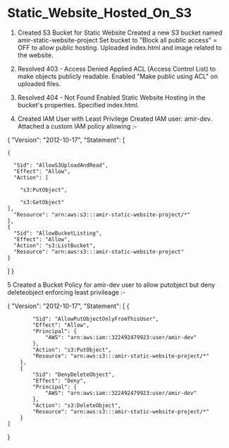 # Static_Website_Hosted_On_S3

1. Created S3 Bucket for Static Website
Created a new S3 bucket named amir-static-website-project
Set bucket to "Block all public access" = OFF to allow public hosting.
Uploaded index.html and image related to the website.

3. Resolved 403 - Access Denied
Applied ACL (Access Control List) to make objects publicly readable.
Enabled "Make public using ACL" on uploaded files.

3. Resolved 404 - Not Found
Enabled Static Website Hosting in the bucket's properties.
Specified index.html.

4. Created IAM User with Least Privilege
Created IAM user: amir-dev.
Attached a custom IAM policy allowing :-

{
  "Version": "2012-10-17",
  "Statement": [
  
    {
    
      "Sid": "AllowS3UploadAndRead",
      "Effect": "Allow",
      "Action": [
      
        "s3:PutObject",
        
        "s3:GetObject"
    ],
      "Resource": "arn:aws:s3:::amir-static-website-project/*"
    },
    {
      "Sid": "AllowBucketListing",
      "Effect": "Allow",
      "Action": "s3:ListBucket",
      "Resource": "arn:aws:s3:::amir-static-website-project"
    }
  ]
}


5 Created a Bucket Policy for amir-dev user to allow putobject but deny deleteobject enforcing least privileage :-

{
    "Version": "2012-10-17",
    "Statement": [
        {
        
            "Sid": "AllowPutObjectOnlyFromThisUser",
            "Effect": "Allow",
            "Principal": {
                "AWS": "arn:aws:iam::322492479923:user/amir-dev"
            },
            "Action": "s3:PutObject",
            "Resource": "arn:aws:s3:::amir-static-website-project/*"
        },
        {
            "Sid": "DenyDeleteObject",
            "Effect": "Deny",
            "Principal": {
                "AWS": "arn:aws:iam::322492479923:user/amir-dev"
            },
            "Action": "s3:DeleteObject",
            "Resource": "arn:aws:s3:::amir-static-website-project/*"
        }
    ]
}
